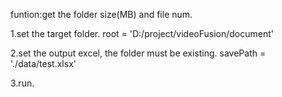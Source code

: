 funtion:get the folder size(MB) and file num.

1.set the target folder.
root = 'D:/project/videoFusion/document'

2.set the output excel, the folder must be existing.
savePath = './data/test.xlsx'

3.run.